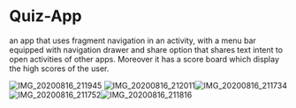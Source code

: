 # Quiz-App
an app that uses fragment navigation in an activity, with a menu bar equipped with navigation drawer and share option that shares text intent to open activities of other apps. Moreover it has a score board which display the high scores of the user.

![IMG_20200816_211945](https://user-images.githubusercontent.com/53234601/90338376-dec37b00-e006-11ea-8a78-81b978adc520.jpg) ![IMG_20200816_212011](https://user-images.githubusercontent.com/53234601/90338379-e125d500-e006-11ea-8baf-549b0b6c33da.jpg)![IMG_20200816_211734](https://user-images.githubusercontent.com/53234601/90338382-e2570200-e006-11ea-9e30-6eba91d0c520.jpg)![IMG_20200816_211752](https://user-images.githubusercontent.com/53234601/90338383-e2ef9880-e006-11ea-8198-e24f81b3691d.jpg)![IMG_20200816_211816](https://user-images.githubusercontent.com/53234601/90338384-e3882f00-e006-11ea-92da-7bf8b89fe40e.jpg)
